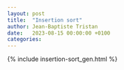 ```yaml
---
layout: post
title:  "Insertion sort"
author: Jean-Baptiste Tristan
date:   2023-08-15 00:00:00 +0100
categories:
---
```


{% include insertion-sort_gen.html %}